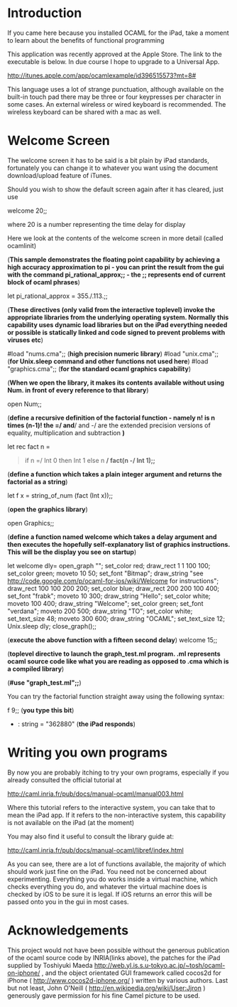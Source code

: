 # Introduction #

If you came here because you installed OCAML for the iPad, take a moment to learn
about the benefits of functional programming

This application was recently approved at the Apple Store. The link to the executable is below. In due course I hope to upgrade to a Universal App.

http://itunes.apple.com/app/ocamlexample/id396515573?mt=8#

This language uses a lot of strange punctuation, although available on the built-in touch pad there may be three or four keypresses per character in some cases. An external wireless or wired keyboard is recommended. The wireless keyboard can be shared with a mac as well.

# Welcome Screen #

The welcome screen it has to be said is a bit plain by iPad standards, fortunately you can change it to whatever you want using the document download/upload feature of iTunes.

Should you wish to show the default screen again after it has cleared, just use

welcome 20;;

where 20 is a number representing the time delay for display

Here we look at the contents of the welcome screen in more detail (called ocamlinit)

(**This sample demonstrates the floating point capability by achieving a high accuracy
approximation to pi - you can print the result from the gui with the command
pi\_rational\_approx;; - the ;; represents end of current block of ocaml phrases**)

let pi\_rational\_approx = 355./.113.;;

(**These directives (only valid from the interactive toplevel) invoke the appropriate libraries from the underlying operating system. Normally this capability uses dynamic load libraries but on the iPad everything needed or possible is statically linked and code signed to prevent problems with viruses etc**)

#load "nums.cma";; (**high precision numeric library**)
#load "unix.cma";; (**for Unix.sleep command and other functions not used here**)
#load "graphics.cma";; (**for the standard ocaml graphics capability**)

(**When we open the library, it makes its contents available without using Num.
in front of every reference to that library**)

open Num;;

(**define a recursive definition of the factorial function - namely n! is n times (n-1)!
the =/ and**/ and -/ are the extended precision versions of equality, multiplication and subtraction **)**

let rec fact n =
> if n =/ Int 0 then Int 1 else n **/ fact(n -/ Int 1);;**

(**define a function which takes a plain integer argument and returns the factorial as a string**)

let f x = string\_of\_num (fact (Int x));;

(**open the graphics library**)

open Graphics;;

(**define a function named welcome which takes a delay argument and then executes the hopefully self-explanatory list of graphics instructions. This will be the display you see on startup**)

let welcome dly=
open\_graph "";
set\_color red;
draw\_rect 1 1 100 100;
set\_color green;
moveto 10 50;
set\_font "Bitmap";
draw\_string "see http://code.google.com/p/ocaml-for-ios/wiki/Welcome for instructions";
draw\_rect 100 100 200 200;
set\_color blue;
draw\_rect 200 200 100 400;
set\_font "frabk";
moveto 10 300;
draw\_string "Hello";
set\_color white;
moveto 100 400;
draw\_string "Welcome";
set\_color green;
set\_font "verdana";
moveto 200 500;
draw\_string "TO";
set\_color white;
set\_text\_size 48;
moveto 300 600;
draw\_string "OCAML";
set\_text\_size 12;
Unix.sleep dly;
close\_graph();;

(**execute the above function with a fifteen second delay**)
welcome 15;;

(**toplevel directive to launch the graph\_test.ml program. .ml represents ocaml source code like what you are reading as opposed to .cma which is a compiled library**)

(**#use "graph\_test.ml";;**)

You can try the factorial function straight away using the following syntax:

f 9;; (**you type this bit**)
- : string = "362880" (**the iPad responds**)

# Writing you own programs #

By now you are probably itching to try your own programs, especially if you already consulted the official tutorial at

http://caml.inria.fr/pub/docs/manual-ocaml/manual003.html

Where this tutorial refers to the interactive system, you can take that to mean the iPad app. If it refers to the non-interactive system, this capability is not available on the iPad (at the moment)

You may also find it useful to consult the library guide at:

http://caml.inria.fr/pub/docs/manual-ocaml/libref/index.html

As you can see, there are a lot of functions available, the majority of which should work just fine on the iPad. You need not be concerned about experimenting. Everything you do works inside a virtual machine, which checks everything you do, and whatever the virtual machine does is checked by iOS to be sure it is legal. If iOS returns an error this will be passed onto you in the gui in most cases.

# Acknowledgements #

This project would not have been possible without the generous publication of the ocaml source code by INRIA(links above), the patches for the iPad supplied by Toshiyuki Maeda http://web.yl.is.s.u-tokyo.ac.jp/~tosh/ocaml-on-iphone/ , and the object orientated GUI framework called cocos2d for iPhone ( http://www.cocos2d-iphone.org/ ) written by various authors. Last but not least, John O'Neill ( http://en.wikipedia.org/wiki/User:Jjron ) generously gave permission for his fine Camel picture to be used.